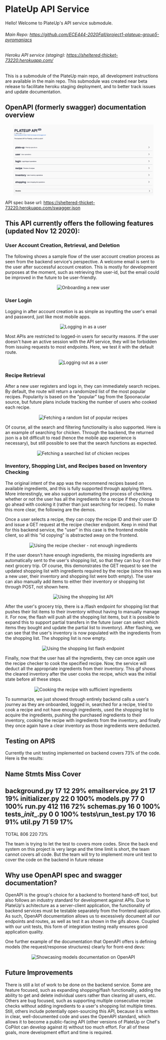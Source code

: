 # PlateUp API Service

Hello! Welcome to PlateUp's API service submodule.

###### Main Repo: https://github.com/ECE444-2020Fall/project1-plateup-group5-pyromaniacs

###### Heroku API service (staging): https://sheltered-thicket-73220.herokuapp.com/

This is a submodule of the PlateUp main repo, all development instructions are available in the main repo. This submodule was created near beta release to facilitate heroku staging deployment, and to better track issues and update documentation. 

 
## OpenAPI (formerly swagger) documentation overview 
<p align="center">
<img alt="Overview of swagger routes" src="documentation/swagger_routes.png" width="90%" align="center"/>
</p>

API spec base url: https://sheltered-thicket-73220.herokuapp.com/swagger.json

## This API currently offers the following features (updated Nov 12 2020):

### User Account Creation, Retrieval, and Deletion
The following shows a sample flow of the user account creation process as seen from the backend service's perspective. A welcome email is sent to the user after successful account creation. This is mostly for development purposes at the moment, such as retrieving the user-id, but the email could be improved in the future to be user-friendly.
 
<p align="center">
<img alt="Onboarding a new user" src="documentation/user_onboarding.gif" width="90%" align="center"/>
</p>
 
### User Login
Logging in after account creation is as simple as inputting the user's email and password, just like most mobile apps.
 
<p align="center">
<img alt="Logging in as a user" src="documentation/user_login.gif" width="90%" align="center"/>
</p>

Most APIs are restricted to logged-in users for security reasons. If the user doesn't have an active session with the API service, they will be forbidden from issuing requests to most endpoints. Here, we test it with the default route.
 
<p align="center">
<img alt="Logging out as a user" src="documentation/logout.gif" width="90%" align="center"/>
</p>

### Recipe Retrieval
After a new user registers and logs in, they can immediately search recipes. By default, the route will return a randomized list of the most popular recipes. Popularity is based on the "popular" tag from the Spoonacular source, but future plans include tracking the number of users who cooked each recipe.
 
<p align="center">
<img alt="Fetching a random list of popular recipes" src="documentation/recipe_no_search.gif" width="90%" align="center"/>
</p>

 
Of course, all the search and filtering functionality is also supported. Here is an example of searching for chicken. Through the backend, the returned json is a bit difficult to read (hence the mobile app experience is necessary), but still possible to see that the search functions as expected.
 
<p align="center">
<img alt="Fetching a searched list of chicken recipes" src="documentation/recipe_search.gif" width="90%" align="center"/>
</p>
 
 
### Inventory, Shopping List, and Recipes based on Inventory Checking
The original intent of the app was the recommend recipes based on available ingredients, and this is fully supported through applying filters. More interestingly, we also support automating the process of checking whether or not the user has all the ingredients for a recipe if they choose to go ahead with cooking it (rather than just searching for recipes). To make this more clear, the following are the demos.

Once a user selects a recipe, they can copy the recipe ID and their user ID and issue a GET request at the recipe checker endpoint. Keep in mind that for this backend service, the "user" in this case is the frontend mobile client, so all this "id copying" is abstracted away on the frontend.
 
<p align="center">
<img alt="Using the recipe checker - not enough ingredients" src="documentation/recipe_check_no_ingredients.gif" width="90%" align="center"/>
</p>
 
 
If the user doesn't have enough ingredients, the missing ingredients are automatically sent to the user's shopping list, so that they can buy it on their next grocery trip. Of course, this demonstrates the GET request to see the updated shopping list with ingredients required by the recipe (since this was a new user, their inventory and shopping list were both empty). The user can also manually add items to either their inventory or shopping list through POST, not shown here.

<p align="center">
<img alt="Using the shopping list API" src="documentation/recipe_shopping_list.gif" width="90%" align="center"/>
</p>
 
 
After the user's grocery trip, there is a /flash endpoint for shopping list that pushes their list items to their inventory without having to manually manage it. For now, the flash will push all the shopping list items, but it is possible to expand this to support partial transfers in the future (user can select which items they bought and update the partial list to inventory). After flashing, we can see that the user's inventory is now populated with the ingredients from the shopping list. The shopping list is now empty. 
 
<p align="center">
<img alt="Using the shopping list flash endpoint" src="documentation/flash_to_inventory.gif" width="90%" align="center"/>
</p>
 
 
Finally, now that the user has all the ingredients, they can once again use the recipe checker to cook the specified recipe. Now, the service will deduct all the appropriate ingredients from their inventory. This gif shows the cleared inventory after the user cooks the recipe, which was the initial state before all these steps.
 
<p align="center">
<img alt="Cooking the recipe with sufficient ingredients" src="documentation/cleared_inventory.gif" width="90%" align="center"/>
</p> 
 
 
To summarize, we just showed through entirely backend calls a user's journey as they are onboarded, logged in, searched for a recipe, tried to cook a recipe and not have enough ingredients, used the shopping list to acquire the ingredients, pushing the purchased ingredients to their inventory, cooking the recipe with ingredients from the inventory, and finally they once again have a clear inventory as those ingredients were deducted.
 
## Testing on APIS
Currently the unit testing implemented on backend covers 73% of the code. Here is the results:

Name                Stmts   Miss  Cover
---------------------------------------
background.py          17     12    29%
emailservice.py        21     17    19%
initializer.py         22      0   100%
models.py              77      0   100%
run.py                412    116    72%
schemas.py             16      0   100%
tests\__init__.py       0      0   100%
tests\run_test.py     170     16    91%
util.py                71     59    17%
---------------------------------------
TOTAL                 806    220    73%

The team is trying to let the test to covers more codes. Since the back end system on this project is very large and the time limit is short, the team cannot covers all code. But the team will try to implement more unit test to cover the code on the backend in future release

## Why use OpenAPI spec and swagger documentation?
OpenAPI is the group's choice for a backend to frontend hand-off tool, but also follows an industry standard for development against APIs. Due to PlateUp's achitecture as a server-client application, the functionality of backend services must be testable separately from the frontend application. As such, OpenAPI documentation allows us to excessively document all our endpoints and routes, as well as test it as shown in the gifs above. Coupled with our unit tests, this form of integration testing really ensures good application quality. 

One further example of the documentation that OpenAPI offers is defining models (the request/response structures) clearly for front-end devs:

<p align="center">
<img alt="Showcasing models documentation on OpenAPI" src="documentation/models_showcase.gif" width="90%" align="center"/>
</p> 
                                                                                                                           
  
## Future Improvements
There is still a lot of work to be done on the backend service. Some are feature focused, such as expanding shopping/flash functionality, adding the ability to get and delete individual users rather than clearing all users, etc. Others are bug focused, such as supporting multiple consecutive recipe checks without adding ingredients to a user's shopping list multiple times. Still, others include potentially open-sourcing this API, because it is written in clear, well-documented code and uses the OpenAPI standard, which allows it to become a public-facing API (other versions of PlateUp or Chef's CoPilot can develop against it) without too much effort. For all of these goals, more development effort and time is required.
